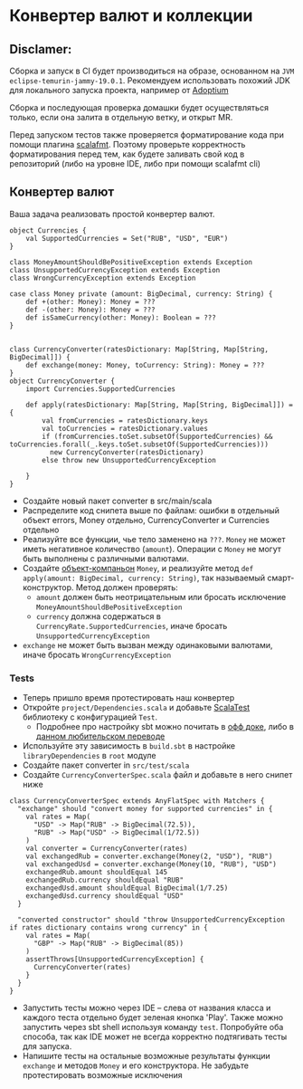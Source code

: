 # Конвертер валют и коллекции

## Disclamer:

Cборка и запуск в CI будет производиться на образе, основанном на `JVM eclipse-temurin-jammy-19.0.1`. Рекомендуем
использовать похожий JDK для локального запуска проекта, например от [Adoptium](https://adoptium.net/marketplace/)

Сборка и последующая проверка домашки будет осуществляться только, если она залита в отдельную ветку, и открыт MR.

Перед запуском тестов также проверяется форматирование кода при помощи
плагина [scalafmt](https://scalameta.org/scalafmt/docs/installation.html). Поэтому проверьте корректность форматирования
перед тем, как будете заливать свой код в репозиторий (либо на уровне IDE, либо при помощи scalafmt cli)

## Конвертер валют

Ваша задача реализовать простой конвертер валют.

```scala=
object Currencies {
    val SupportedCurrencies = Set("RUB", "USD", "EUR")
}

class MoneyAmountShouldBePositiveException extends Exception
class UnsupportedCurrencyException extends Exception
class WrongCurrencyException extends Exception

case class Money private (amount: BigDecimal, currency: String) {
    def +(other: Money): Money = ???
    def -(other: Money): Money = ???
    def isSameCurrency(other: Money): Boolean = ???
}


class CurrencyConverter(ratesDictionary: Map[String, Map[String, BigDecimal]]) {
    def exchange(money: Money, toCurrency: String): Money = ??? 
}
object CurrencyConverter {
    import Currencies.SupportedCurrencies

    def apply(ratesDictionary: Map[String, Map[String, BigDecimal]]) = {
        val fromCurrencies = ratesDictionary.keys
        val toCurrencies = ratesDictionary.values
        if (fromCurrencies.toSet.subsetOf(SupportedCurrencies) && toCurrencies.forall(_.keys.toSet.subsetOf(SupportedCurrencies)))
          new CurrencyConverter(ratesDictionary)
        else throw new UnsupportedCurrencyException
        
    }
}
```

- Создайте новый пакет converter в src/main/scala
- Распределите код снипета выше по файлам: ошибки в отдельный объект errors, Money отдельно, CurrencyConverter и
  Currencies отдельно
- Реализуйте все функции, чье тело заменено на `???`. `Money` не может иметь негативное количество (`amount`). Операции
  с `Money` не могут быть выполнены с различными валютами.
- Создайте [объект-компаньон](https://docs.scala-lang.org/overviews/scala-book/companion-objects.html) `Money`, и
  реализуйте метод `def apply(amount: BigDecimal, currency: String)`, так называемый смарт-конструктор. Метод должен
  проверять:
    - `amount` должен быть неотрицательным или бросать исключение `MoneyAmountShouldBePositiveException`
    - `currency` должна содержаться в `CurrencyRate.SupportedCurrencies`, иначе бросать `UnsupportedCurrencyException`
- `exchange` не может быть вызван между одинаковыми валютами, иначе бросать `WrongCurrencyException`

### Tests

- Теперь пришло время протестировать наш конвертер
- Откройте `project/Dependencies.scala` и добавьте [ScalaTest](https://www.scalatest.org) библиотеку с
  конфигурацией `Test`.
    - Подробнее про настройку sbt можно почитать в [офф доке](https://www.scala-sbt.org/1.x/docs/sbt-by-example.html),
      либо в [данном любительском переводе](https://riptutorial.com/Download/sbt-ru.pdf)
- Используйте эту зависимость в `build.sbt` в настройке `libraryDependencies` в `root` модуле
- Создайте пакет converter in `src/test/scala`
- Создайте `CurrencyConverterSpec.scala` файл и добавьте в него снипет ниже

```scala=
class CurrencyConverterSpec extends AnyFlatSpec with Matchers {
  "exchange" should "convert money for supported currencies" in {
    val rates = Map(
      "USD" -> Map("RUB" -> BigDecimal(72.5)),
      "RUB" -> Map("USD" -> BigDecimal(1/72.5))
    )
    val converter = CurrencyConverter(rates)
    val exchangedRub = converter.exchange(Money(2, "USD"), "RUB")
    val exchangedUsd = converter.exchange(Money(10, "RUB"), "USD")
    exchangedRub.amount shouldEqual 145
    exchangedRub.currency shouldEqual "RUB"
    exchangedUsd.amount shouldEqual BigDecimal(1/7.25)
    exchangedUsd.currency shouldEqual "USD"
  }

  "converted constructor" should "throw UnsupportedCurrencyException if rates dictionary contains wrong currency" in {
    val rates = Map(
      "GBP" -> Map("RUB" -> BigDecimal(85))
    )
    assertThrows[UnsupportedCurrencyException] {
      CurrencyConverter(rates)
    }
  }
}
```

- Запустить тесты можно через IDE – слева от названия класса и каждого теста отдельно будет зеленая кнопка 'Play'. Также
  можно запустить через sbt shell используя команду `test`. Попробуйте оба способа, так как IDE может не всегда
  корректно подтягивать тесты для запуска.
- Напишите тесты на остальные возможные результаты функции `exchange` и методов `Money` и его конструктора. Не забудьте
  протестировать возможные исключения